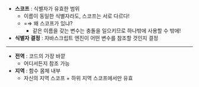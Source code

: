 - **스코프** : 식별자가 유효한 범위
  - 이름이 동일한 식별자라도, 스코프는 서로 다르다!
  - =⇒ 왜 스코프가 있냐?
    - 같은 이름을 갖는 변수는 충돌을 일으키므로 하나밖에 사용할 수 밖에!
- **식별자 결정** : 자바스크립트 엔진이 어떤 변수를 참조할 것인지 결정

---

- **전역** : 코드의 가장 바깥
  - 어디서든지 참조 가능
- **지역** : 함수 몸체 내부
  - 자신의 지역 스코프 + 하위 지역 스코프에서만 유효
